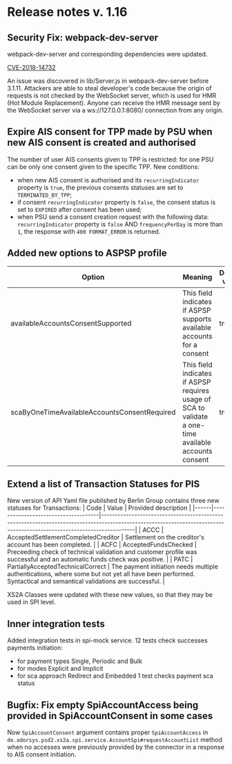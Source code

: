 # Release notes v. 1.16


## Security Fix:  webpack-dev-server
webpack-dev-server and corresponding dependencies were updated.

[CVE-2018-14732](https://nvd.nist.gov/vuln/detail/CVE-2018-14732)

An issue was discovered in lib/Server.js in webpack-dev-server before 3.1.11.
Attackers are able to steal developer's code because the origin of requests is not checked by the WebSocket server, which is used for HMR (Hot Module Replacement). Anyone can receive the HMR message sent by the WebSocket server via a ws://127.0.0.1:8080/ connection from any origin.

## Expire AIS consent for TPP made by PSU when new AIS consent is created and authorised
The number of user AIS consents given to TPP is restricted: for one PSU can be only one consent given to the specific TPP.
New conditions:
* when new AIS consent is authorised and its `recurringIndicator` property is `true`, the previous consents statuses are set to `TERMINATED_BY_TPP`;
* if consent `recurringIndicator` property is `false`, the consent status is set to `EXPIRED` after consent has been used;
* when PSU send a consent creation request with the following data: `recurringIndicator` property is `false` AND `frequencyPerDay` is more than `1`, 
the response with `400 FORMAT_ERROR` is returned.

## Added new options to ASPSP profile
| Option                                       | Meaning                                                                                                | Default value | 
|----------------------------------------------|--------------------------------------------------------------------------------------------------------|---------------|
| availableAccountsConsentSupported            | This field indicates if ASPSP supports available accounts for a consent                                | true          |
| scaByOneTimeAvailableAccountsConsentRequired | This field indicates if ASPSP requires usage of SCA to validate a one-time available accounts consent  | true          |

## Extend a list of Transaction Statuses for PIS
New version of API Yaml file published by Berlin Group contains three new statuses for Transactions:
| Code | Value                               | Provided description                                                                                                                                                   |
|------|-------------------------------------|------------------------------------------------------------------------------------------------------------------------------------------------------------------------|
| ACCC | AcceptedSettlementCompletedCreditor | Settlement on the creditor's account has been completed.                                                                                                               |
| ACFC | AcceptedFundsChecked                | Preceeding check of technical validation and customer profile was successful and an automatic funds check was positive.                                                |
| PATC | PartiallyAcceptedTechnicalCorrect   |  The payment initiation needs multiple authentications, where some but not yet all have been performed. Syntactical and semantical validations are successful.         |

XS2A Classes were updated with these new values, so that they may be used in SPI level.

## Inner integration tests
Added integration tests in spi-mock service.
12 tests check successes payments initiation:
  - for payment types Single, Periodic and Bulk 
  - for modes Explicit and Implicit 
  - for sca approach Redirect and Embedded
1 test checks payment sca status

## Bugfix: Fix empty SpiAccountAccess being provided in SpiAccountConsent in some cases
Now `SpiAccountConsent` argument contains proper `SpiAccountAccess` in `de.adorsys.psd2.xs2a.spi.service.AccountSpi#requestAccountList`
method when no accesses were previously provided by the connector in a response to AIS consent initiation.
